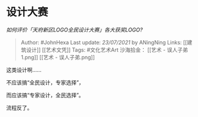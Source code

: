 # 设计大赛
*如何评价「天府新区LOGO全民设计大赛」各大获奖LOGO?*

> Author: #JohnHexa
Last update: *23/07/2021* by ANingNing
Links: [[建筑设计]] [[艺术文凭]]
Tags: #文化艺术Art
沙海拾金： [[艺术 - 误人子弟1.png]] [[艺术 - 误人子弟.png]]


 
这类设计啊……

不应该搞“全民设计，专家选择”，

而应该搞“专家设计，全民选择”。

流程反了。



